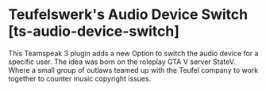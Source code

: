 # Teufelswerk's Audio Device Switch [ts-audio-device-switch]

This Teamspeak 3 plugin adds a new Option to switch the audio device for a specific user. The idea was born on the roleplay GTA V server StateV. Where a small group of outlaws teamed up with the Teufel company to work together to counter music copyright issues.
